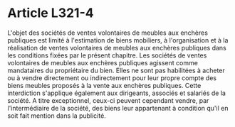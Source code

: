 # Article L321-4

L'objet des sociétés de ventes volontaires de meubles aux enchères publiques est limité à l'estimation de biens mobiliers, à l'organisation et à la réalisation de ventes volontaires de meubles aux enchères publiques dans les conditions fixées par le présent chapitre.   Les sociétés de ventes volontaires de meubles aux enchères publiques agissent comme mandataires du propriétaire du bien. Elles ne sont pas habilitées à acheter ou à vendre directement ou indirectement pour leur propre compte des biens meubles proposés à la vente aux enchères publiques. Cette interdiction s'applique également aux dirigeants, associés et salariés de la société. A titre exceptionnel, ceux-ci peuvent cependant vendre, par l'intermédiaire de la société, des biens leur appartenant à condition qu'il en soit fait mention dans la publicité.